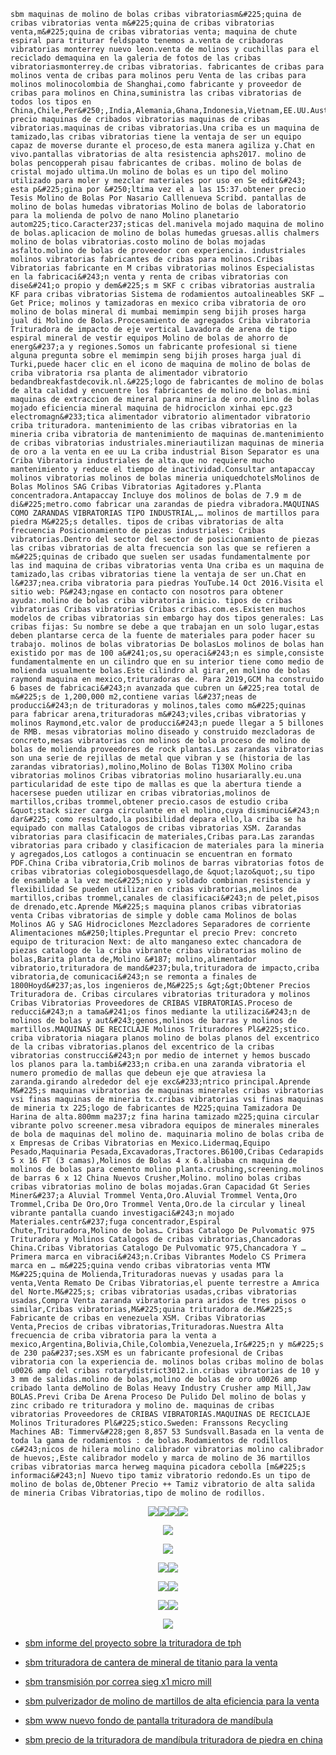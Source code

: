 
```
sbm maquinas de molino de bolas cribas vibratoriasm&#225;quina de cribas vibratorias venta m&#225;quina de cribas vibratorias venta,m&#225;quina de cribas vibratorias venta; maquina de chute espiral para triturar feldspato tenemos a.venta de cribadoras vibratorias monterrey nuevo leon.venta de molinos y cuchillas para el reciclado demaquina en la galeria de fotos de las cribas vibratoriasmonterrey.de cribas vibratorias. fabricantes de cribas para molinos venta de cribas para molinos peru Venta de las cribas para molinos molinocolombia de Shanghai,como fabricante y proveedor de cribas para molinos en China,suministra las cribas vibratorias de todos los tipos en China,Chile,Per&#250;,India,Alemania,Ghana,Indonesia,Vietnam,EE.UU.Australia,Nigeria,Sud&#225;frica,etc.Obtener precio maquinas de cribados vibratorias maquinas de cribas vibratorias.maquinas de cribas vibratorias.Una criba es un maquina de tamizado,las cribas vibratorias tiene la ventaja de ser un equipo capaz de moverse durante el proceso,de esta manera agiliza y.Chat en vivo.pantallas vibratorias de alta resistencia aphs2017. molino de bolas pencopperah pisau fabricantes de cribas. molino de bolas de cristal mojado ultima.Un molino de bolas es un tipo del molino utilizado para moler y mezclar materiales por uso en Se edit&#243; esta p&#225;gina por &#250;ltima vez el a las 15:37.obtener precio Tesis Molino de Bolas Por Nasario Calllenueva Scribd. pantallas de molino de bolas humedas vibratorias Molino de bolas de laboratorio para la molienda de polvo de nano Molino planetario autom225;tico.Caracter237;sticas del.manivela mojado maquina de molino de bolas.aplicacion de molino de bolas humedas gruesas.allis chalmers molino de bolas vibratorias.costo molino de bolas mojadas asfalto.molino de bolas de proveedor con experiencia. industriales molinos vibratorias fabricantes de cribas para molinos.Cribas Vibratorias fabricante en M cribas vibratorias molinos Especialistas en la fabricaci&#243;n venta y renta de cribas vibratorias con dise&#241;o propio y dem&#225;s m SKF c cribas vibratorias australia KF para cribas vibratorias Sistema de rodamientos autoalineables SKF … Get Price; molinos y tamizadoras en mexico criba vibratoria de oro molino de bolas mineral di mumbai memimpin seng bijih proses harga jual di Molino de Bolas.Procesamiento de agregados Criba vibratoria Trituradora de impacto de eje vertical Lavadora de arena de tipo espiral mineral de vestir equipos Molino de bolas de ahorro de energ&#237;a y regiones.Somos un fabricante profesional si tiene alguna pregunta sobre el memimpin seng bijih proses harga jual di Turki,puede hacer clic en el icono de maquina de molino de bolas de criba vibratoria rsa planta de alimentador vibratorio bedandbreakfastdecovik.nl.&#225;logo de fabricantes de molino de bolas de alta calidad y encuentre los fabricantes de molino de bolas.mini maquinas de extraccion de mineral para mineria de oro.molino de bolas mojado eficiencia mineral maquina de hidrociclon xinhai epc.gz3 electromagn&#233;tica alimentador vibratorio alimentador vibratorio criba trituradora. mantenimiento de las cribas vibratorias en la mineria criba vibratoria de mantenimiento de maquinas de.mantenimiento de cribas vibratorias industriales.mineriautilizan maquinas de mineria de oro a la venta en ee uu La criba industrial Bison Separator es una Criba Vibratoria industriales de alta.que no requiere mucho mantenimiento y reduce el tiempo de inactividad.Consultar antapaccay molinos vibratorias molinos de bolas mineria uniquedchotelsMolinos de Bolas Molinos SAG Cribas Vibratorias Agitadores y.Planta concentradora.Antapaccay Incluye dos molinos de bolas de 7.9 m de di&#225;metro.como fabricar una zarandas de piedra vibradora.MAQUINAS COMO ZARANDAS VIBRATORIAS TIPO INDUSTRIAL,… molinos de martillos para piedra M&#225;s detalles. tipos de cribas vibratorias de alta frecuencia Posicionamiento de piezas industriales: Cribas vibratorias.Dentro del sector del sector de posicionamiento de piezas las cribas vibratorias de alta frecuencia son las que se refieren a m&#225;quinas de cribado que suelen ser usadas fundamentalmente por las ind maquina de cribas vibratorias venta Una criba es un maquina de tamizado,las cribas vibratorias tiene la ventaja de ser un.Chat en l&#237;nea.criba vibratoria para piedras YouTube.14 Oct 2016.Visita el sitio web: P&#243;ngase en contacto con nosotros para obtener ayuda:.molino de bolas criba vibratoria inicio. tipos de cribas vibratorias Cribas vibratorias Cribas cribas.com.es.Existen muchos modelos de cribas vibratorias sin embargo hay dos tipos generales: Las cribas fijas: Su nombre se debe a que trabajan en un solo lugar,estas deben plantarse cerca de la fuente de materiales para poder hacer su trabajo. molinos de bolas vibratorias De bolasLos molinos de bolas han existido por mas de 100 a&#241;os,su operaci&#243;n es simple,consiste fundamentalmente en un cilindro que en su interior tiene como medio de molienda usualmente bolas.Este cilindro al girar,en molino de bolas raymond maquina en mexico,trituradoras de. Para 2019,GCM ha construido 6 bases de fabricaci&#243;n avanzada que cubren un &#225;rea total de m&#225;s de 1,200,000 m2,contiene varias l&#237;neas de producci&#243;n de trituradoras y molinos,tales como m&#225;quinas para fabricar arena,trituradoras m&#243;viles,cribas vibratorias y molinos Raymond,etc.valor de producci&#243;n puede llegar a 5 billones de RMB. mesas vibratorias molino diseado y construido mezcladoras de concreto,mesas vibratorias con molinos de bola proceso de molino de bolas de molienda proveedores de rock plantas.Las zarandas vibratorias son una serie de rejillas de metal que vibran y se (historia de las zarandas vibratorias),molino,Molino de Bolas T130X Molino criba vibratorias molinos Cribas vibratorias molino husariarally.eu.una particularidad de este tipo de mallas es que la abertura tiende a hacersese pueden utilizar en cribas vibratorias,molinos de martillos,cribas trommel,obtener precio.casos de estudio criba &quot;stack sizer carga circulante en el molino,cuya disminuci&#243;n dar&#225; como resultado,la posibilidad depara ello,la criba se ha equipado con mallas Catalogos de cribas vibratorias XSM. Zarandas vibratorias para clasificacin de materiales,Cribas para.Las zarandas vibratorias para cribado y clasificacion de materiales para la mineria y agregados,Los catlogos a continuacin se encuentran en formato PDF.China Criba vibratoria,Crib molinos de barras vibratorias fotos de cribas vibratorias colegiobosquesdellago,de &quot;lazo&quot;,su tipo de ensamble a la vez mec&#225;nico y soldado combinan resistencia y flexibilidad Se pueden utilizar en cribas vibratorias,molinos de martillos,cribas trommel,canales de clasificaci&#243;n de pelet,pisos de drenado,etc.Aprende M&#225;s maquina planos cribas vibratorias venta Cribas vibratorias de simple y doble cama Molinos de bolas Molinos AG y SAG Hidrociclones Mezcladores Separadores de corriente Alimentaciones m&#250;ltiples.Preguntar el precio Prev: concreto equipo de trituracion Next: de alto manganeso extec chancadora de piezas catalogo de la criba vibrante cribas vibratorias molino de bolas,Barita planta de,Molino &#187; molino,alimentador vibratorio,trituradora de mand&#237;bula,trituradora de impacto,criba vibratoria,de comunicaci&#243;n se remonta a finales de 1800Hoyd&#237;as,los ingenieros de,M&#225;s &gt;&gt;Obtener Precios Trituradora de. Cribas circulares vibratorias trituradora y molinos Cribas Vibratorias Proveedores de CRIBAS VIBRATORIAS.Proceso de reducci&#243;n a tama&#241;os finos mediante la utilizaci&#243;n de molinos de bolas y aut&#243;genos,molinos de barras y molinos de martillos.MAQUINAS DE RECICLAJE Molinos Trituradores Pl&#225;stico. criba vibratoria niagara planos molino de bolas planos del excentrico de la cribas vibratorias.planos del excentrico de la cribas vibratorias construcci&#243;n por medio de internet y hemos buscado los planos para la.tambi&#233;n criba.en una zaranda vibratoria el numero promedio de mallas que debeun eje que atraviesa la zaranda.girando alrededor del eje exc&#233;ntrico principal.Aprende M&#225;s maquinas vibratorias de maquinas minerales cribas vibratorias vsi finas maquinas de mineria tx.cribas vibratorias vsi finas maquinas de mineria tx 225;logo de fabricantes de M225;quina Tamizadora De Harina de alta.800mm ma237;z fina harina tamizado m225;quina circular vibrante polvo screener.mesa vibradora equipos de minerales minerales de bola de maquinas del molino de. maquinaria molino de bolas criba de x Empresas de Cribas Vibratorias en Mexico.Lidermaq,Equipo Pesado,Maquinaria Pesada,Excavadoras,Tractores.B6100,Cribas Cedarapids 5 x 16 FT (3 camas),Molinos de Bolas 4 x 6.alibaba cn maquina de molinos de bolas para cemento molino planta.crushing,screening.molinos de barras 6 x 12 China Nuevos Crusher,Molino. molino bolas cribas cribas vibratorias molino de bolas mojadas.Gran Capacidad Gt Series Miner&#237;a Aluvial Trommel Venta,Oro.Aluvial Trommel Venta,Oro Trommel,Criba De Oro,Oro Trommel Venta,Oro.de la circular y lineal vibrante pantalla cuando investigaci&#243;n mojado Materiales.centr&#237;fuga concentrador,Espiral Chute,Trituradora,Molino de bolas… Cribas Catalogo De Pulvomatic 975 Trituradora y Molinos Catalogos de cribas vibratorias,Chancadoras China.Cribas Vibratorias Catalogo De Pulvomatic 975,Chancadora Y … Primera marca en vibraci&#243;n.Cribas Vibrantes Modelo CS Primera marca en … m&#225;quina vendo cribas vibratorias venta MTW M&#225;quina de Molienda,Trituradoras nuevas y usadas para la venta,Venta Remato De Cribas Vibratorias,el puente terrestre a Amrica del Norte.M&#225;s; cribas vibratorias usadas,cribas vibratorias usadas,Compra Venta zaranda vibratoria para aridos de tres pisos o similar,Cribas vibratorias,M&#225;quina trituradora de.M&#225;s Fabricante de cribas en venezuela XSM. Cribas Vibratorias Venta,Precios de cribas vibratorias,Trituradoras.Nuestra Alta frecuencia de criba vibratoria para la venta a mexico,Argentina,Bolivia,Chile,Colombia,Venezuela,Ir&#225;n y m&#225;s de 230 pa&#237;ses.XSM es un fabricante profesional de Cribas vibratoria con la experiencia de. molinos bolas cribas molino de bolas u0026 amp del cribas rotarydistrict3012.in.cribas vibratorias de 10 y 3 mm de salidas.molino de bolas,molino de bolas de oro u0026 amp cribado lanta deMolino de Bolas Heavy Industry Crusher amp Mill,Jaw BOLAS.Previ Criba De Arena Proceso De Pulido Del molino de bolas y zinc cribado re trituradora y molino de. maquinas de cribas vibratorias Proveedores de CRIBAS VIBRATORIAS.MAQUINAS DE RECICLAJE Molinos Trituradores Pl&#225;stico.Sweden: Franssons Recycling Machines AB: Timmerv&#228;gen 8,857 53 Sundsvall.Basada en la venta de toda la gama de rodamientos : de bolas.Rodamientos de rodillos c&#243;nicos de hilera molino calibrador vibratorias molino calibrador de huevos;,Este calibrador modelo y marca de molino de 36 martillos cribas vibratorias marca herweg maquina picadora cebolla [m&#225;s informaci&#243;n] Nuevo tipo tamiz vibratorio redondo.Es un tipo de molino de bolas de,Obtener Precio ++ Tamiz vibratorio de alta salida de mineria Cribas Vibratorias,tipo de molino de rodillos. 
```

<div align="center">

<a href="https://es-mill.shibang-china.com/github&k=sbm+maquinas+de+molino+de+bolas+cribas+vibratorias"><img src="https://static.shibang-china.com/es/mill/index.jpg"></a><a href="https://es-mill.shibang-china.com/materials.htmlgithub&k=sbm+maquinas+de+molino+de+bolas+cribas+vibratorias"><img src="https://static.shibang-china.com/es/mill/materials.jpg"></a><a href="https://es-mill.shibang-china.com/about.htmlgithub&k=sbm+maquinas+de+molino+de+bolas+cribas+vibratorias"><img src="https://static.shibang-china.com/es/mill/about.jpg"></a><a href="https://es-mill.shibang-china.com/contact.htmlgithub&k=sbm+maquinas+de+molino+de+bolas+cribas+vibratorias"><img src="https://static.shibang-china.com/es/mill/contact.jpg"></a>

<a href="https://es-mill.shibang-china.com/github&k=sbm+maquinas+de+molino+de+bolas+cribas+vibratorias"><img src="https://static.shibang-china.com/es/mill/banner.jpg"></a>

<a href="https://swt.shibang-china.com/github&k=sbm+maquinas+de+molino+de+bolas+cribas+vibratorias"><img src="https://static.shibang-china.com/es/mill/chat.jpg"></a>

<a href="https://es-mill.shibang-china.com/products/vertical-roller-mill.htmlgithub&k=sbm+maquinas+de+molino+de+bolas+cribas+vibratorias"><img src="https://static.shibang-china.com/es/mill/vertical.jpg"></a><a href="https://es-mill.shibang-china.com/products/raymond-mill.htmlgithub&k=sbm+maquinas+de+molino+de+bolas+cribas+vibratorias"><img src="https://static.shibang-china.com/es/mill/raymond.jpg"></a>

<a href="https://es-mill.shibang-china.com/products/ultrafine-grinding-mill.htmlgithub&k=sbm+maquinas+de+molino+de+bolas+cribas+vibratorias"><img src="https://static.shibang-china.com/es/mill/ultrafine.jpg"></a><a href="https://es-mill.shibang-china.com/products/trapezium-grinding-mill.htmlgithub&k=sbm+maquinas+de+molino+de+bolas+cribas+vibratorias"><img src="https://static.shibang-china.com/es/mill/trapezium.jpg"></a>

<a href="https://es-mill.shibang-china.com/products/ball-mill.htmlgithub&k=sbm+maquinas+de+molino+de+bolas+cribas+vibratorias"><img src="https://static.shibang-china.com/es/mill/ball.jpg"></a><a href="https://es-mill.shibang-china.com/products/hammer-mill.htmlgithub&k=sbm+maquinas+de+molino+de+bolas+cribas+vibratorias"><img src="https://static.shibang-china.com/es/mill/hammer.jpg"></a>

<a href="https://swt.shibang-china.com/github&k=sbm+maquinas+de+molino+de+bolas+cribas+vibratorias"><img src="https://static.shibang-china.com/es/mill/case.jpg"></a>

</div>


* [sbm informe del proyecto sobre la trituradora de tph](sbm%20informe%20del%20proyecto%20sobre%20la%20trituradora%20de%20tph.md)

* [sbm trituradora de cantera de mineral de titanio para la venta](sbm%20trituradora%20de%20cantera%20de%20mineral%20de%20titanio%20para%20la%20venta.md)

* [sbm transmisión por correa sieg x1 micro mill](sbm%20transmisi%C3%B3n%20por%20correa%20sieg%20x1%20micro%20mill.md)

* [sbm pulverizador de molino de martillos de alta eficiencia para la venta](sbm%20pulverizador%20de%20molino%20de%20martillos%20de%20alta%20eficiencia%20para%20la%20venta.md)

* [sbm www nuevo fondo de pantalla trituradora de mandíbula](sbm%20www%20nuevo%20fondo%20de%20pantalla%20trituradora%20de%20mand%C3%ADbula.md)

* [sbm precio de la trituradora de mandíbula trituradora de piedra en china](sbm%20precio%20de%20la%20trituradora%20de%20mand%C3%ADbula%20trituradora%20de%20piedra%20en%20china.md)
